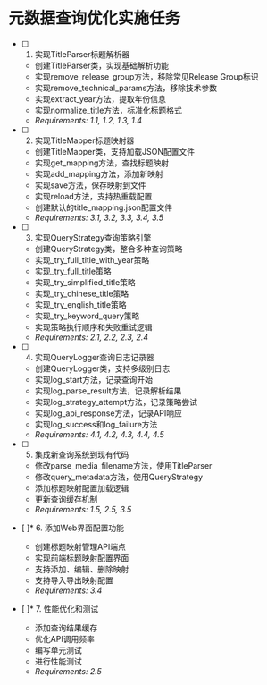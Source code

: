 # 元数据查询优化实施任务

- [ ] 1. 实现TitleParser标题解析器
  - 创建TitleParser类，实现基础解析功能
  - 实现remove_release_group方法，移除常见Release Group标识
  - 实现remove_technical_params方法，移除技术参数
  - 实现extract_year方法，提取年份信息
  - 实现normalize_title方法，标准化标题格式
  - _Requirements: 1.1, 1.2, 1.3, 1.4_

- [ ] 2. 实现TitleMapper标题映射器
  - 创建TitleMapper类，支持加载JSON配置文件
  - 实现get_mapping方法，查找标题映射
  - 实现add_mapping方法，添加新映射
  - 实现save方法，保存映射到文件
  - 实现reload方法，支持热重载配置
  - 创建默认的title_mapping.json配置文件
  - _Requirements: 3.1, 3.2, 3.3, 3.4, 3.5_

- [ ] 3. 实现QueryStrategy查询策略引擎
  - 创建QueryStrategy类，整合多种查询策略
  - 实现_try_full_title_with_year策略
  - 实现_try_full_title策略
  - 实现_try_simplified_title策略
  - 实现_try_chinese_title策略
  - 实现_try_english_title策略
  - 实现_try_keyword_query策略
  - 实现策略执行顺序和失败重试逻辑
  - _Requirements: 2.1, 2.2, 2.3, 2.4_

- [ ] 4. 实现QueryLogger查询日志记录器
  - 创建QueryLogger类，支持多级别日志
  - 实现log_start方法，记录查询开始
  - 实现log_parse_result方法，记录解析结果
  - 实现log_strategy_attempt方法，记录策略尝试
  - 实现log_api_response方法，记录API响应
  - 实现log_success和log_failure方法
  - _Requirements: 4.1, 4.2, 4.3, 4.4, 4.5_

- [ ] 5. 集成新查询系统到现有代码
  - 修改parse_media_filename方法，使用TitleParser
  - 修改query_metadata方法，使用QueryStrategy
  - 添加标题映射配置加载逻辑
  - 更新查询缓存机制
  - _Requirements: 1.5, 2.5, 3.5_

- [ ]* 6. 添加Web界面配置功能
  - 创建标题映射管理API端点
  - 实现前端标题映射配置界面
  - 支持添加、编辑、删除映射
  - 支持导入导出映射配置
  - _Requirements: 3.4_

- [ ]* 7. 性能优化和测试
  - 添加查询结果缓存
  - 优化API调用频率
  - 编写单元测试
  - 进行性能测试
  - _Requirements: 2.5_
